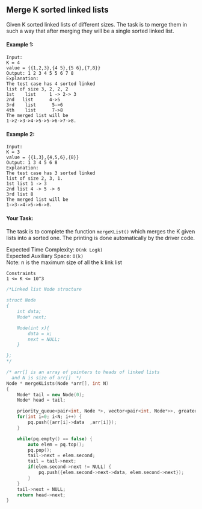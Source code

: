 ## Merge K sorted linked lists

Given K sorted linked lists of different sizes. The task is to merge them in such a way that after merging they will be a single sorted linked list.

#### Example 1:

```
Input:
K = 4
value = {{1,2,3},{4 5},{5 6},{7,8}}
Output: 1 2 3 4 5 5 6 7 8
Explanation:
The test case has 4 sorted linked
list of size 3, 2, 2, 2
1st    list     1 -> 2-> 3
2nd   list      4->5
3rd    list      5->6
4th    list      7->8
The merged list will be
1->2->3->4->5->5->6->7->8.
```

#### Example 2:

```
Input:
K = 3
value = {{1,3},{4,5,6},{8}}
Output: 1 3 4 5 6 8
Explanation:
The test case has 3 sorted linked
list of size 2, 3, 1.
1st list 1 -> 3
2nd list 4 -> 5 -> 6
3rd list 8
The merged list will be
1->3->4->5->6->8.
```

#### Your Task:

The task is to complete the function `mergeKList()` which merges the K given lists into a sorted one. The printing is done automatically by the driver code.

Expected Time Complexity: `O(nk Logk)`  
Expected Auxiliary Space: `O(k)`  
Note: n is the maximum size of all the k link list

```
Constraints
1 <= K <= 10^3
```

```c++
/*Linked list Node structure

struct Node
{
	int data;
	Node* next;

	Node(int x){
	    data = x;
	    next = NULL;
	}

};
*/

/* arr[] is an array of pointers to heads of linked lists
  and N is size of arr[]  */
Node * mergeKLists(Node *arr[], int N)
{
    Node* tail = new Node(0);
    Node* head = tail;

    priority_queue<pair<int, Node *>, vector<pair<int, Node*>>, greater<pair<int, Node*>>> pq;
    for(int i=0; i<N; i++) {
        pq.push({arr[i]->data  ,arr[i]});
    }

    while(pq.empty() == false) {
        auto elem = pq.top();
        pq.pop();
        tail->next = elem.second;
        tail = tail->next;
        if(elem.second->next != NULL) {
            pq.push({elem.second->next->data, elem.second->next});
        }
    }
    tail->next = NULL;
    return head->next;
}
```
